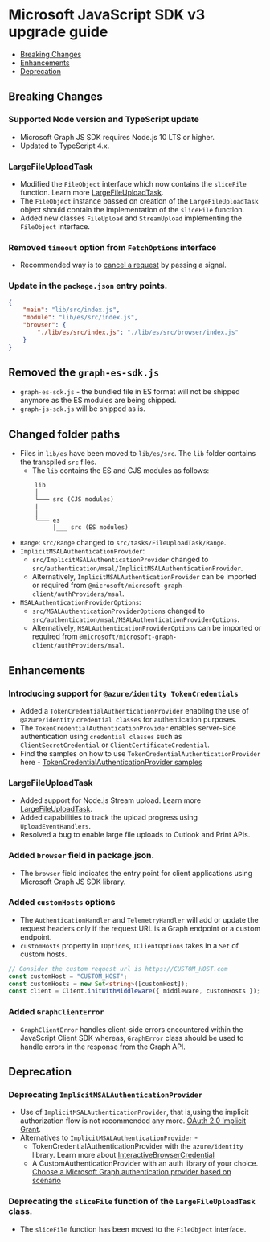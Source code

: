 # Microsoft JavaScript SDK v3 upgrade guide

- [Breaking Changes](#Breaking-Changes)
- [Enhancements](#Enhancements)
- [Deprecation](#Deprecation)
## Breaking Changes

### Supported Node version and TypeScript update
- Microsoft Graph JS SDK requires Node.js 10 LTS or higher.
- Updated to TypeScript 4.x.

### LargeFileUploadTask 
- Modified the `FileObject` interface which now contains the `sliceFile` function. Learn more [LargeFileUploadTask](../docs/tasks/LargeFileUploadTask.md). 
- The `FileObject` instance passed on creation of the `LargeFileUploadTask` object should contain the implementation of the `sliceFile` function.
- Added new classes `FileUpload` and `StreamUpload` implementing the `FileObject` interface.

### Removed `timeout` option from `FetchOptions` interface
- Recommended way is to [cancel a request](../docs/CancellingAHTTPRequest.md) by passing a signal.

### Update in the `package.json` entry points.
```json
{
    "main": "lib/src/index.js",
    "module": "lib/es/src/index.js",
    "browser": {
	    "./lib/es/src/index.js": "./lib/es/src/browser/index.js"
    }
}
```
## Removed the `graph-es-sdk.js`
- `graph-es-sdk.js` - the bundled file in ES format will not be shipped anymore as the ES modules are being shipped.
- `graph-js-sdk.js` will be shipped as is.

## Changed folder paths
- Files in `lib/es` have been moved to `lib/es/src`. The `lib` folder contains the transpiled `src` files.
	- The `lib` contains the ES and CJS modules as follows:
	```
		lib
		│
		└─── src (CJS modules)
		|
		│   
		└─── es 
		     |___ src (ES modules)
	 ```
- `Range`: `src/Range` changed to `src/tasks/FileUploadTask/Range`.
- `ImplicitMSALAuthenticationProvider`: 
	- `src/ImplicitMSALAuthenticationProvider` changed to `src/authentication/msal/ImplicitMSALAuthenticationProvider`.
	-  Alternatively, `ImplicitMSALAuthenticationProvider` can be imported or required from `@microsoft/microsoft-graph-client/authProviders/msal`.
- `MSALAuthenticationProviderOptions`: 
	- `src/MSALAuthenticationProviderOptions` changed to `src/authentication/msal/MSALAuthenticationProviderOptions`.
	- Alternatively, `MSALAuthenticationProviderOptions` can be imported or required from `@microsoft/microsoft-graph-client/authProviders/msal`.
## Enhancements

### Introducing support for `@azure/identity TokenCredentials`
- Added a `TokenCredentialAuthenticationProvider` enabling the use of `@azure/identity` `credential classes` for authentication purposes. 
- The `TokenCredentialAuthenticationProvider` enables server-side authentication using `credential classes` such as `ClientSecretCredential` or `ClientCertificateCredential`.
- Find the samples on how to use `TokenCredentialAuthenticationProvider` here - [TokenCredentialAuthenticationProvider samples](../samples/tokenCredentialSamples)

### LargeFileUploadTask

- Added support for Node.js Stream upload. Learn more [LargeFileUploadTask](../docs/tasks/LargeFileUploadTask.md). 
- Added capabilities to track the upload progress using `UploadEventHandlers`.
- Resolved a bug to enable large file uploads to Outlook and Print APIs.

### Added `browser` field in package.json.
- The `browser` field indicates the entry point for client applications using Microsoft Graph JS SDK library.

### Added `customHosts` options
- The `AuthenticationHandler` and `TelemetryHandler` will add or update the request headers only if the request URL is a Graph endpoint or a custom endpoint.
- `customHosts` property in `IOptions`, `IClientOptions` takes in a `Set` of custom hosts.  

```typescript
// Consider the custom request url is https://CUSTOM_HOST.com
const customHost = "CUSTOM_HOST";
const customHosts = new Set<string>([customHost]);
const client = Client.initWithMiddleware({ middleware, customHosts });
```

### Added `GraphClientError`
- `GraphClientError` handles client-side errors encountered within the JavaScript Client SDK whereas, `GraphError` class should be used to handle errors in the response from the Graph API.

## Deprecation

### Deprecating `ImplicitMSALAuthenticationProvider` 
- Use of `ImplicitMSALAuthenticationProvider`, that is,using the implicit authorization flow is not recommended any more. [OAuth 2.0 Implicit Grant](https://oauth.net/2/grant-types/implicit/).
- Alternatives to `ImplicitMSALAuthenticationProvider` - 
	- TokenCredentialAuthenticationProvider with the `azure/identity` library. Learn more about [InteractiveBrowserCredential](https://github.com/Azure/azure-sdk-for-js/blob/master/sdk/identity/identity/interactive-browser-credential.md) 
	- A CustomAuthenticationProvider with an auth library of your choice. [Choose a Microsoft Graph authentication provider based on scenario](https://docs.microsoft.com/en-us/graph/sdks/choose-authentication-providers?tabs=CS)

### Deprecating the `sliceFile` function of the `LargeFileUploadTask` class.
- The `sliceFile` function has been moved to the `FileObject` interface.
